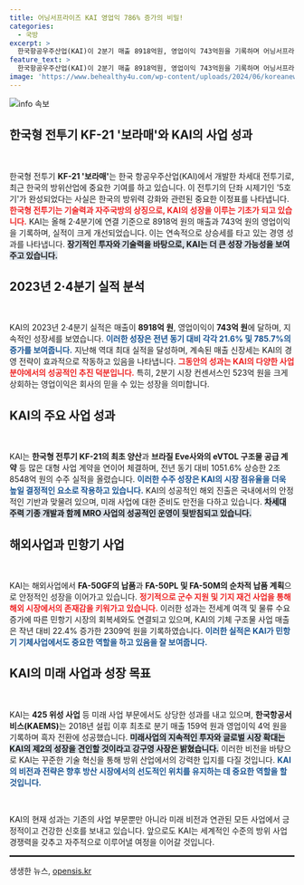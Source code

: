 ```yaml
---
title: 어닝서프라이즈 KAI 영업익 786% 증가의 비밀!
categories:
  - 국방
excerpt: >
  한국항공우주산업(KAI)이 2분기 매출 8918억원, 영업이익 743억원을 기록하며 어닝서프라이즈에 성공했습니다. KF21, FA50 수출 확대와 미래사업 성장으로 실적이 대폭 개선된 KAI의 비상한 성장을 주목하세요!
feature_text: >
  한국항공우주산업(KAI)이 2분기 매출 8918억원, 영업이익 743억원을 기록하며 어닝서프라이즈에 성공했습니다. KF21, FA50 수출 확대와 미래사업 성장으로 실적이 대폭 개선된 KAI의 비상한 성장을 주목하세요!
image: 'https://www.behealthy4u.com/wp-content/uploads/2024/06/koreanews.jpg'
---
```


<p><img src="https://www.behealthy4u.com/wp-content/uploads/2024/06/koreanews.jpg" alt="info 속보" /></p>

<h2 data-ke-size="size26">한국형 전투기 KF-21 '보라매'와 KAI의 사업 성과</h2>

<p data-ke-size="size16">&nbsp;</p>

<p>한국형 전투기 <b>KF-21 '보라매'</b>는 한국 항공우주산업(KAI)에서 개발한 차세대 전투기로, 최근 한국의 방위산업에 중요한 기여를 하고 있습니다. 이 전투기의 단좌 시제기인 '5호기'가 완성되었다는 사실은 한국의 방위력 강화와 관련된 중요한 이정표를 나타냅니다. <b><span style="color: #ee2323;">한국형 전투기는 기술력과 자주국방의 상징으로, KAI의 성장을 이루는 기초가 되고 있습니다.</span></b> KAI는 올해 2·4분기에 연결 기준으로 8918억 원의 매출과 743억 원의 영업이익을 기록하며, 실적이 크게 개선되었습니다. 이는 연속적으로 상승세를 타고 있는 경영 성과를 나타냅니다. <b><span style="background-color: #21538527;">장기적인 투자와 기술력을 바탕으로, KAI는 더 큰 성장 가능성을 보여주고 있습니다.</span></b></p>

<h2 data-ke-size="size26">2023년 2·4분기 실적 분석</h2>

<p data-ke-size="size16">&nbsp;</p>

<p>KAI의 2023년 2·4분기 실적은 매출이 <b>8918억 원</b>, 영업이익이 <b>743억 원</b>에 달하며, 지속적인 성장세를 보였습니다. <b><span style="color: #1a5490;">이러한 성장은 전년 동기 대비 각각 21.6% 및 785.7%의 증가를 보여줍니다.</span></b> 지난해 역대 최대 실적을 달성하며, 계속된 매출 신장세는 KAI의 경영 전략이 효과적으로 작동하고 있음을 나타냅니다. <b><span style="color: #ee2323;">그동안의 성과는 KAI의 다양한 사업 분야에서의 성공적인 추진 덕분입니다.</span></b> 특히, 2분기 시장 컨센서스인 523억 원을 크게 상회하는 영업이익은 회사의 믿을 수 있는 성장을 의미합니다. </p>

<h2 data-ke-size="size26">KAI의 주요 사업 성과</h2>

<p data-ke-size="size16">&nbsp;</p>

<p>KAI는 <b>한국형 전투기 KF-21의 최초 양산</b>과 <b>브라질 Eve사와의 eVTOL 구조물 공급 계약</b> 등 많은 대형 사업 계약을 연이어 체결하며, 전년 동기 대비 1051.6% 상승한 2조8548억 원의 수주 실적을 올렸습니다. <b><span style="color: #1a5490;">이러한 수주 성장은 KAI의 시장 점유율을 더욱 높일 결정적인 요소로 작용하고 있습니다.</span></b> KAI의 성공적인 해외 진출은 국내에서의 안정적인 기반과 맞물려 있으며, 미래 사업에 대한 준비도 만전을 다하고 있습니다. <b><span style="background-color: #21538527;">차세대 주력 기종 개발과 함께 MRO 사업의 성공적인 운영이 뒷받침되고 있습니다.</span></b></p>

<h2 data-ke-size="size26">해외사업과 민항기 사업</h2>

<p data-ke-size="size16">&nbsp;</p>

<p>KAI는 해외사업에서 <b>FA-50GF의 납품</b>과 <b>FA-50PL 및 FA-50M의 순차적 납품 계획</b>으로 안정적인 성장을 이어가고 있습니다. <b><span style="color: #ee2323;">정기적으로 군수 지원 및 기지 재건 사업을 통해 해외 시장에서의 존재감을 키워가고 있습니다.</span></b> 이러한 성과는 전세계 여객 및 물류 수요 증가에 따른 민항기 시장의 회복세와도 연결되고 있으며, KAI의 기체 구조물 사업 매출은 작년 대비 22.4% 증가한 2309억 원을 기록하였습니다. <b><span style="color: #1a5490;">이러한 실적은 KAI가 민항기 기체사업에서도 중요한 역할을 하고 있음을 잘 보여줍니다.</span></b> </p>

<h2 data-ke-size="size26">KAI의 미래 사업과 성장 목표</h2>

<p data-ke-size="size16">&nbsp;</p>

<p>KAI는 <b>425 위성 사업</b> 등 미래 사업 부문에서도 상당한 성과를 내고 있으며, <b>한국항공서비스(KAEMS)</b>는 2018년 설립 이후 최초로 분기 매출 159억 원과 영업이익 4억 원을 기록하며 흑자 전환에 성공했습니다. <b><span style="background-color: #21538527;">미래사업의 지속적인 투자와 글로벌 시장 확대는 KAI의 제2의 성장을 견인할 것이라고 강구영 사장은 밝혔습니다.</span></b> 이러한 비전을 바탕으로 KAI는 꾸준한 기술 혁신을 통해 방위 산업에서의 강력한 입지를 다질 것입니다. <b><span style="color: #1a5490;">KAI의 비전과 전략은 향후 방산 시장에서의 선도적인 위치를 유지하는 데 중요한 역할을 할 것입니다.</span></b> </p>

<p data-ke-size="size16">&nbsp;</p>

<p>KAI의 현재 성과는 기존의 사업 부문뿐만 아니라 미래 비전과 연관된 모든 사업에서 긍정적이고 건강한 신호를 보내고 있습니다. 앞으로도 KAI는 세계적인 수준의 방위 사업 경쟁력을 갖추고 자주적으로 이루어낼 여정을 이어갈 것입니다. </p>

<p data-ke-size="size16"></p>

<hr style="border: 1px solid #333;"/>
생생한 뉴스, <a href="https://opensis.kr" rel="dofollow">opensis.kr</a>



